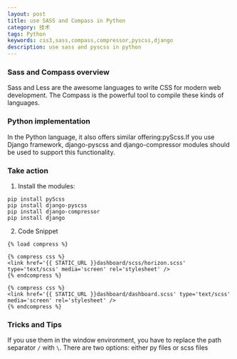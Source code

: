 ```yaml
---
layout: post
title: use SASS and Compass in Python
category: 技术
tags: Python
keywords: css3,sass,compass,compressor,pyscss,django
description: use sass and pyscss in python
---
```


### Sass and Compass overview

Sass and Less are the awesome languages to write CSS for modern web development. The Compass is the powerful tool to compile these kinds of languages. 

### Python implementation

In the Python language, it also offers similar offering:pyScss.If you use Django framework, django-pyscss and django-compressor modules should be used to support this functionality.

### Take action

1. Install the modules:
```
pip install pyScss
pip install django-pyscss
pip install django-compressor
pip install django
```
2. Code Snippet
```
{% load compress %}

{% compress css %}
<link href='{{ STATIC_URL }}dashboard/scss/horizon.scss' type='text/scss' media='screen' rel='stylesheet' />
{% endcompress %}

{% compress css %}
<link href='{{ STATIC_URL }}dashboard/dashboard.scss' type='text/scss' media='screen' rel='stylesheet' />
{% endcompress %}
```

### Tricks and Tips
If you use them in the window environment, you have to replace the path separator `/` with `\`. There are two options: either py files or scss files 

